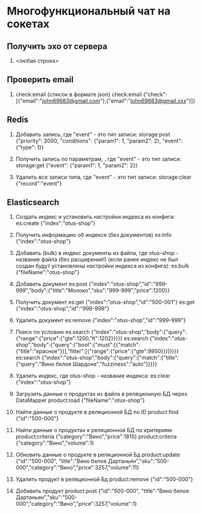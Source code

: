 # Многофункциональный чат на сокетах

## Получить эхо от сервера
1. <любая строка>

## Проверить email
1. check:email {список в формате json}
   check:email {"check":[{"email":"john69683@gmail.com"},{"email":"john69683@gmail.xxx"}]}

## Redis
1. Добавить запись, где "event" - это тип записи:
   storage:post {"priority": 2000, "conditions": {"param1": 1, "param2": 2}, "event": {"type": 1}}

2. Получить запись по параметрам, , где "event" - это тип записи:
   storage:get {"event": {"param1": 1, "param2": 2}}

3. Удалить все записи типа, где "event" - это тип записи:
   storage:clear {"record":"event"}

## Elasticsearch
1. Создать индекс и установить настройки индекса из конфига:
   es:create {"index":"otus-shop"}

2. Получить информацию об индексе (без документов)
   es:info {"index":"otus-shop"}

3. Добавить (bulk) в индекс документы из файла, где otus-shop - название файла (без расширения!)
   (если ранее индекс не был создан будут установлены настройки индекса из конфига):
   es:bulk {"fileName":"otus-shop"} 

4. Добавить документ
   es:post {"index":"otus-shop","id":"999-999","body":{"title":"Молоко","sku":"999-999","price":1200}}

5. Получить документ
   es:get {"index":"otus-shop","id":"500-001"}
   es:get {"index":"otus-shop","id":"999-999"}

6. Удалить документ
   es:remove {"index":"otus-shop","id":"999-999"}

7. Поиск по условию
   es:search {"index":"otus-shop","body":{"query":{"range":{"price":{"gte":1200,"lt":1202}}}}}
   es:search {"index":"otus-shop","body":{"query":{"bool":{"must":[{"match":{"title":"красное"}}],"filter":[{"range":{"price":{"gte":9950}}}]}}}}
   es:search {"index":"otus-shop","body":{"query":{"match":{"title":{"query":"Вино белое Шардоне","fuzziness":"auto"}}}}}

8. Удалить индекс, где otus-shop - название индекса:
   es:clear {"index":"otus-shop"}   

9. Загрузить данные о продуктах из файла в реляционную БД через DataMapper
   product:load {"fileName":"otus-shop"} 

10. Найти данные о продукте в реляционной БД по ID
    product:find {"id":"500-000"} 

11. Найти данные о продуктах к реляционной БД по критериям
    product:criteria {"category":"Вино","price":1815}
    product:criteria {"category":"Вино","volume":1}

12. Обновить данные о продукте в реляционной Бд
    product:update  {"id":"500-000", "title":"Вино белое Дартаньян","sku":"500-000","category":"Вино","price":3257,"volume":11}
    
13. Удалить продукт в реляционной Бд
    product:remove {"id":"500-000"} 

14. Добавить продукт
    product:post {"id":"500-000", "title":"Вино белое Дартаньян","sku":"500-000","category":"Вино","price":3257,"volume":1}
